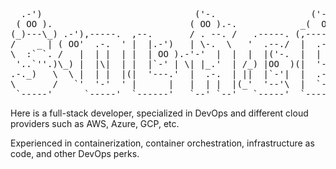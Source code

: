 <pre>
  .-')                             ('-.                  ('-.       .-') _   .-')
 ( OO ).                          ( OO ).-.            _(  OO)     ( OO ) ) ( OO ).
(_)---\_) .-'),-----.  ,--.       / . --. /   .-----. (,------.,--./ ,--,' (_)---\_)
/    _ | ( OO'  .-.  ' |  |.-')   | \-.  \   '  .--./  |  .---'|   \ |  |\ /    _ |
\  :` `. /   |  | |  | |  | OO ).-'-'  |  |  |  |('-.  |  |    |    \|  | )\  :` `.
 '..`''.)\_) |  |\|  | |  |`-' | \| |_.'  | /_) |OO  )(|  '--. |  .     |/  '..`''.)
.-._)   \  \ |  | |  |(|  '---.'  |  .-.  | ||  |`-'|  |  .--' |  |\    |  .-._)   \
\       /   `'  '-'  ' |      |   |  | |  |(_'  '--'\  |  `---.|  | \   |  \       /
 `-----'      `-----'  `------'   `--' `--'   `-----'  `------'`--'  `--'   `-----'
</pre>

Here is a full-stack developer, specialized in DevOps and different cloud providers such as AWS, Azure, GCP, etc.

Experienced in containerization, container orchestration, infrastructure as code, and other DevOps perks.
